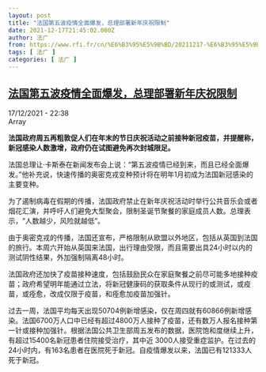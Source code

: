 ```yaml
---
layout: post
title: "法国第五波疫情全面爆发，总理部署新年庆祝限制"
date: 2021-12-17T21:45:02.000Z
author: 法广
from: https://www.rfi.fr/cn/%E6%B3%95%E5%9B%BD/20211217-%E6%B3%95%E5%9B%BD%E7%AC%AC%E4%BA%94%E6%B3%A2%E7%96%AB%E6%83%85%E5%85%A8%E9%9D%A2%E7%88%86%E5%8F%91%EF%BC%8C%E6%80%BB%E7%90%86%E9%83%A8%E7%BD%B2%E6%96%B0%E5%B9%B4%E5%BA%86%E7%A5%9D%E9%99%90%E5%88%B6
tags: [ 法广 ]
categories: [ 法广 ]
---
```

<!--1639777502000-->
[法国第五波疫情全面爆发，总理部署新年庆祝限制](https://www.rfi.fr/cn/%E6%B3%95%E5%9B%BD/20211217-%E6%B3%95%E5%9B%BD%E7%AC%AC%E4%BA%94%E6%B3%A2%E7%96%AB%E6%83%85%E5%85%A8%E9%9D%A2%E7%88%86%E5%8F%91%EF%BC%8C%E6%80%BB%E7%90%86%E9%83%A8%E7%BD%B2%E6%96%B0%E5%B9%B4%E5%BA%86%E7%A5%9D%E9%99%90%E5%88%B6)
------

<div>
<div>17/12/2021 - 22:38</div>Array<p><strong>                    法国政府周五再粗敦促人们在年末的节日庆祝活动之前接种新冠疫苗，并提醒称，新冠感染人数激增，政府仍在试图避免再次封城限足。                </strong></p><div >                    <p>法国总理让·卡斯泰在新闻发布会上说：“第五波疫情已经到来，而且已经全面爆发。”他补充说，快速传播的奥密克戎变种预计将在明年1月初成为法国新冠感染的主要变种。</p><p>为了遏制病毒在假期的传播，法国政府禁止在新年庆祝活动时举行公共音乐会或者烟花汇演，并呼吁人们避免大型聚会，限制圣诞节聚餐的家庭成员人数。总理表示，“人数越少，风险就越低”。</p><p>由于奥密克戎的传播，法国还宣布，严格限制从欧盟以外地区，包括从英国到法国的旅行。本周六开始从英国来法国，出行理由受限，而且需要出具24小时以内的测试阴性结果，外加强制隔离48小时。</p><p>法国政府还加快了疫苗接种速度，包括鼓励民众在家庭聚餐之前尽可能多地接种疫苗；政府希望明年能通过立法，将新冠健康码的获取条件从现行的或测试，或疫苗，或痊愈，改成仅限于疫苗，和痊愈加疫苗加强针。</p><p>过去一周，法国平均每天出现50704例新增感染，仅在周四就有60866例新增感染。法国6700万人口中已经有超过4800万人接种了疫苗，还有数万人报名接种第一针或接种加强针。根据法国公共卫生部周五发布的数据，医院饱和度继续上升，有超过15400名新冠患者住院接受治疗，其中近 3000人接受重症监护。在过去的24小时内，有163名患者在医院死于新冠。自疫情爆发以来，法国已有121333人死于新冠。</p>                                            <div data-selfpromo-newsletter>    </div>    <div data-selfpromo-app>    </div>                </div>
</div>
